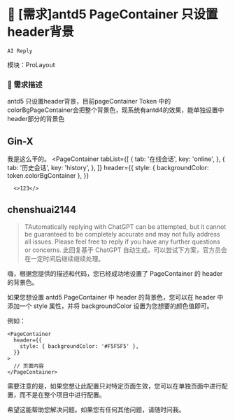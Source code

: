 # 👑 [需求]antd5 PageContainer 只设置header背景

`AI Reply`

模块：ProLayout

### 🥰 需求描述

antd5 <PageContainer> 只设置header背景，目前pageContainer Token 中的colorBgPageContainer会把整个<PageContainer>背景色，现系统有antd4的效果，能单独设置<PageContainer>中header部分的背景色

## Gin-X

我是这么干的。
<PageContainer
tabList={[
{
tab: '在线会话',
key: 'online',
},
{
tab: '历史会话',
key: 'history',
},
]}
header={{
        style: { backgroundColor: token.colorBgContainer },
      }}

>

      <>123</>

</PageContainer>

## chenshuai2144

> TAutomatically replying with ChatGPT can be attempted, but it cannot be guaranteed to be completely accurate and may not fully address all issues. Please feel free to reply if you have any further questions or concerns.
> 此回复基于 ChatGPT 自动生成，可以尝试下方案，官方员会在一定时间后继续继续处理。

嗨，根据您提供的描述和代码，您已经成功地设置了 PageContainer 的 header 的背景色。

如果您想设置 antd5 PageContainer 中 header 的背景色，您可以在 header 中添加一个 style 属性，并将 backgroundColor 设置为您想要的颜色值即可。

例如：

```
<PageContainer
  header={{
    style: { backgroundColor: '#F5F5F5' },
  }}
>
  // 页面内容
</PageContainer>
```

需要注意的是，如果您想让此配置只对特定页面生效，您可以在单独页面中进行配置，而不是在整个项目中进行配置。

希望这能帮助您解决问题。如果您有任何其他问题，请随时问我。
